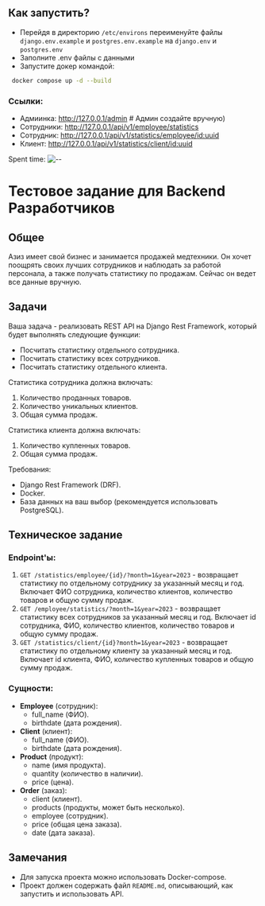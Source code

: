 ## Как запустить?

- Перейдя в директорию `/etc/environs` переименуйте файлы `django.env.example` и `postgres.env.example` на `django.env` 
и `postgres.env`
- Заполните .env файлы с данными
- Запустите докер командой:
```bash с
 docker compose up -d --build
```

### Ссылки:

  - Адмиинка: http://127.0.0.1/admin # Админ создайте вручную)
  - Сотрудники: http://127.0.0.1/api/v1/employee/statistics
  - Сотрудник: http://127.0.0.1/api/v1/statistics/employee/<id:uuid>
  - Клиент: http://127.0.0.1/api/v1/statistics/client/<id:uuid>

Spent time: ![--](https://wakatime.com/badge/user/2ca9a9c3-5c6a-4e04-affb-cbd0c50b9697/project/018da7f2-14af-471b-bd29-f3874c412e41.svg)

# Тестовое задание для Backend Разработчиков

## Общее
Азиз имеет свой бизнес и занимается продажей медтехники. Он хочет поощрять своих лучших сотрудников и наблюдать за работой персонала, а также получать статистику по продажам. Сейчас он ведет все данные вручную.

## Задачи
Ваша задача - реализовать REST API на Django Rest Framework, который будет выполнять следующие функции:

- Посчитать статистику отдельного сотрудника.
- Посчитать статистику всех сотрудников.
- Посчитать статистику отдельного клиента.

Статистика сотрудника должна включать:
1. Количество проданных товаров.
2. Количество уникальных клиентов.
3. Общая сумма продаж.

Статистика клиента должна включать:
1. Количество купленных товаров.
2. Общая сумма продаж.

Требования:
- Django Rest Framework (DRF).
- Docker.
- База данных на ваш выбор (рекомендуется использовать PostgreSQL).

## Техническое задание
### Endpoint'ы:
1. `GET /statistics/employee/{id}/?month=1&year=2023` - возвращает статистику по отдельному сотруднику за указанный месяц и год. Включает ФИО сотрудника, количество клиентов, количество товаров и общую сумму продаж.
2. `GET /employee/statistics/?month=1&year=2023` - возвращает статистику всех сотрудников за указанный месяц и год. Включает id сотрудника, ФИО, количество клиентов, количество товаров и общую сумму продаж.
3. `GET /statistics/client/{id}?month=1&year=2023` - возвращает статистику по отдельному клиенту за указанный месяц и год. Включает id клиента, ФИО, количество купленных товаров и общую сумму продаж.

### Сущности:
- **Employee** (сотрудник): 
  - full_name (ФИО).
  - birthdate (дата рождения).
- **Client** (клиент): 
  - full_name (ФИО).
  - birthdate (дата рождения).
- **Product** (продукт): 
  - name (имя продукта).
  - quantity (количество в наличии).
  - price (цена).
- **Order** (заказ): 
  - client (клиент).
  - products (продукты, может быть несколько).
  - employee (сотрудник).
  - price (общая цена заказа).
  - date (дата заказа).

## Замечания
- Для запуска проекта можно использовать Docker-compose.
- Проект должен содержать файл `README.md`, описывающий, как запустить и использовать API.
